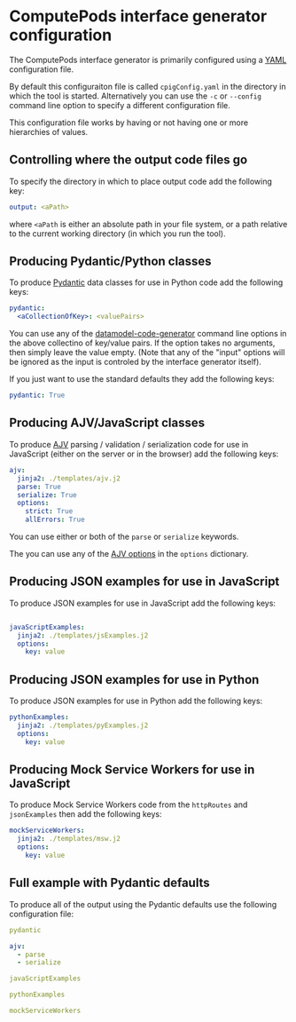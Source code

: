 # ComputePods interface generator configuration

<!-- toc -->

The ComputePods interface generator is primarily configured using a 
[YAML](https://en.wikipedia.org/wiki/YAML) configuration file. 

By default this configuraiton file is called `cpigConfig.yaml` in the 
directory in which the tool is started. Alternatively you can use the `-c` 
or `--config` command line option to specify a different configuration 
file. 

This configuration file works by having or not having one or more 
hierarchies of values. 

## Controlling where the output code files go

To specify the directory in which to place output code add the following key:

```yaml
output: <aPath>
```

where `<aPath` is either an absolute path in your file system, or a path 
relative to the current working directory (in which you run the tool). 

## Producing Pydantic/Python classes

To produce [Pydantic](https://pydantic-docs.helpmanual.io/) data classes 
for use in Python code add the following keys: 

```yaml
pydantic:
  <aCollectionOfKey>: <valuePairs>
```

You can use any of the 
[datamodel-code-generator](https://github.com/koxudaxi/datamodel-code-generator#usage) 
command line options in the above collectino of key/value pairs. If the 
option takes no arguments, then simply leave the value empty. (Note that 
any of the "input" options will be ignored as the input is controled by 
the interface generator itself). 

If you just want to use the standard defaults they add the following keys: 

```yaml
pydantic: True
```

## Producing AJV/JavaScript classes

To produce [AJV](https://ajv.js.org/guide/getting-started.html) parsing / 
validation / serialization code for use in JavaScript (either on the 
server or in the browser) add the following keys: 

```yaml
ajv:
  jinja2: ./templates/ajv.j2
  parse: True
  serialize: True
  options:
    strict: True
    allErrors: True
```

You can use either or both of the `parse` or `serialize` keywords.

The you can use any of the [AJV options](https://ajv.js.org/options.html) 
in the `options` dictionary. 

## Producing JSON examples for use in JavaScript

To produce JSON examples for use in JavaScript add the following keys:

```yaml

javaScriptExamples: 
  jinja2: ./templates/jsExamples.j2
  options:
    key: value
```

## Producing JSON examples for use in Python

To produce JSON examples for use in Python add the following keys:

```yaml
pythonExamples:
  jinja2: ./templates/pyExamples.j2
  options:
    key: value
```
## Producing Mock Service Workers for use in JavaScript

To produce Mock Service Workers code from the `httpRoutes` and 
`jsonExamples` then add the following keys:

```yaml
mockServiceWorkers:
  jinja2: ./templates/msw.j2
  options:
    key: value
```

## Full example with Pydantic defaults

To produce all of the output using the Pydantic defaults use the following 
configuration file: 

```yaml
pydantic

ajv:
  - parse
  - serialize

javaScriptExamples

pythonExamples

mockServiceWorkers
```
